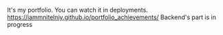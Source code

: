 ﻿It's my portfolio.
You can watch it in deployments.
https://iammnitelniy.github.io/portfolio_achievements/
Backend's part is in progress
